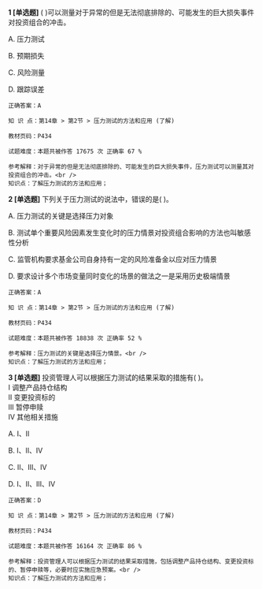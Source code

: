 **1 [单选题]** ( )可以测量对于异常的但是无法彻底排除的、可能发生的巨大损失事件对投资组合的冲击。

A. 压力测试

B. 预期损失

C. 风险测量

D. 跟踪误差 

```
正确答案：A

知 识 点：第14章 > 第2节 > 压力测试的方法和应用 (了解)

教材页码：P434

试题难度：本题共被作答 17675 次 正确率 67 %

参考解释：对于异常的但是无法彻底排除的、可能发生的巨大损失事件，压力测试可以测量其对投资组合的冲击。<br />
知识点：了解压力测试的方法和应用；
```


**2 [单选题]** 下列关于压力测试的说法中，错误的是( )。

A. 压力测试的关键是选择压力对象

B. 测试单个重要风险因素发生变化时的压力情景对投资组合影响的方法也叫敏感性分析

C. 监管机构要求基金公司自身持有一定的风险准备金以应对压力情景

D. 要求设计多个市场变量同时变化的场景的做法之一是采用历史极端情景 

```
正确答案：A

知 识 点：第14章 > 第2节 > 压力测试的方法和应用 (了解)

教材页码：P434

试题难度：本题共被作答 18838 次 正确率 52 %

参考解释：压力测试的关键是选择压力情景。<br />
知识点：了解压力测试的方法和应用；
```


**3 [单选题]** 投资管理人可以根据压力测试的结果采取的措施有( )。 <br />
Ⅰ 调整产品持仓结构 <br />
Ⅱ 变更投资标的 <br />
Ⅲ 暂停申赎 <br />
Ⅳ 其他相关措施

A. Ⅰ、Ⅱ

B. Ⅰ、Ⅱ、Ⅳ

C. Ⅱ、Ⅲ、Ⅳ

D. Ⅰ、Ⅱ、Ⅲ、Ⅳ

```
正确答案：D

知 识 点：第14章 > 第2节 > 压力测试的方法和应用 (了解)

教材页码：P434

试题难度：本题共被作答 16164 次 正确率 86 %

参考解释：投资管理人可以根据压力测试的结果采取措施，包括调整产品持仓结构、变更投资标的、暂停申赎等，必要时应实施应急预案。<br />
知识点：了解压力测试的方法和应用；
```

